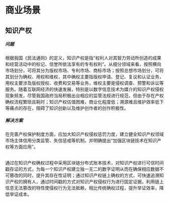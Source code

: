 # 商业场景

## 知识产权
##### 问题
根据我国《民法通则》的定义，知识产权是指“权利人对其智力劳动所创造的成果和经营活动中的标记、信誉所依法享有的专有权利”。从细分领域来看，按照横向市场划分，可将其分为版权市场、专利市场、商标市场；按照总想市场划分，可将其划分为确权、用权和维权，其中确权主要指版权申请、登记、复议和认证业务，用权主要涉及版权授权、收费和交易等业务，维权主要是侵权调查、预警和诉讼等服务。随着互联网经济的快速发展，特别是以数字信息技术为媒介的知识产权侵权现象频发，尽管我国政府当局积极出台相应的监管法规进行规范，但由于存在产权确权流程繁琐且耗时；知识产权估值困难，商业化程度低；溯源难且维护效率低下等痛点的存在，阻碍了知识创新以及维护创作者的创作积极性。
##### 解决方案
在完善产权保护制度方面，应加大知识产权侵权惩罚力度，建立健全知识产权领域市场主体信用分类监管、失信惩戒等机制。并明确提出“加强区块链技术在知识产权等方面应用”。

<br/>通过在知识产权确权过程中采用区块链分布式账本技术，对知识产权进行可信时间戳存证的方式，为每一个知识产权建立独一无二的数字证明从而在确保相应数据不可篡改的同时，提升其存在性证明；通过知识产权链上确权的方式，可快速追溯知识产权的拥有人，通过时间戳的方式对知识产权侵权行为进行固定证据，利用链上信息无法篡改的特性使侵权行为无法抵赖，相比传统确权过程，提升举证效率，降低举证成本。